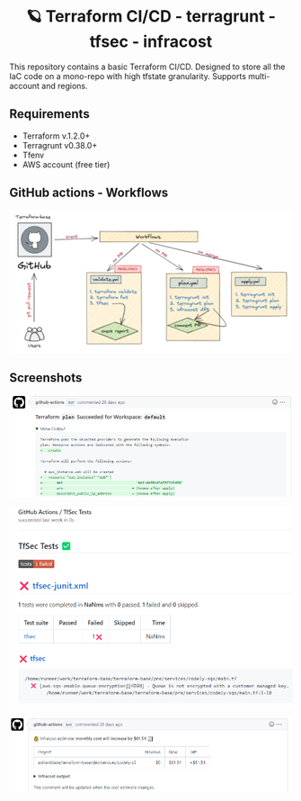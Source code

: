<h1 align="center">
  🪐 Terraform CI/CD - terragrunt - tfsec - infracost
</h1>

This repository contains a basic Terraform CI/CD. Designed to store all the IaC code on a mono-repo with high tfstate granularity. Supports multi-account and regions.

## Requirements

- Terraform v.1.2.0+
- Terragrunt v0.38.0+
- Tfenv
- AWS account (free tier)
## GitHub actions - Workflows

![workflows](./screenshots/workflows.png)

## Screenshots

![plan](./screenshots/plan.png)

![tfsec](./screenshots/tfsec.png)

![infracost](./screenshots/infracost.png)
